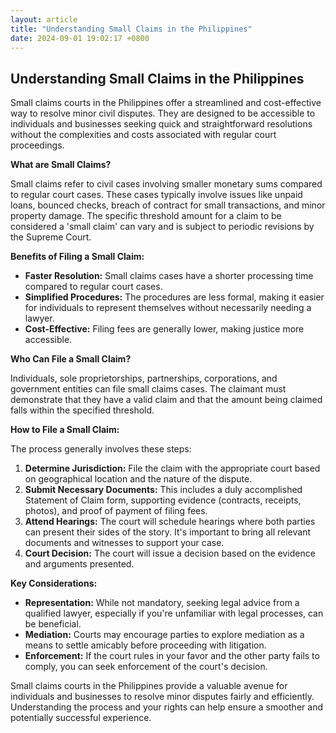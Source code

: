 ```yaml
---
layout: article
title: "Understanding Small Claims in the Philippines"
date: 2024-09-01 19:02:17 +0800
---
```


<h2>Understanding Small Claims in the Philippines</h2><p>Small claims courts in the Philippines offer a streamlined and cost-effective way to resolve minor civil disputes. They are designed to be accessible to individuals and businesses seeking quick and straightforward resolutions without the complexities and costs associated with regular court proceedings.</p><p><strong>What are Small Claims?</strong></p><p>Small claims refer to civil cases involving smaller monetary sums compared to regular court cases. These cases typically involve issues like unpaid loans, bounced checks, breach of contract for small transactions, and minor property damage. The specific threshold amount for a claim to be considered a 'small claim' can vary and is subject to periodic revisions by the Supreme Court.</p><p><strong>Benefits of Filing a Small Claim:</strong></p><ul><li><strong>Faster Resolution:</strong> Small claims cases have a shorter processing time compared to regular court cases. </li><li><strong>Simplified Procedures:</strong> The procedures are less formal, making it easier for individuals to represent themselves without necessarily needing a lawyer.</li><li><strong>Cost-Effective:</strong> Filing fees are generally lower, making justice more accessible.</li></ul><p><strong>Who Can File a Small Claim?</strong></p><p>Individuals, sole proprietorships, partnerships, corporations, and government entities can file small claims cases. The claimant must demonstrate that they have a valid claim and that the amount being claimed falls within the specified threshold.</p><p><strong>How to File a Small Claim:</strong></p><p>The process generally involves these steps:</p><ol><li><strong>Determine Jurisdiction:</strong> File the claim with the appropriate court based on geographical location and the nature of the dispute.</li><li><strong>Submit Necessary Documents:</strong> This includes a duly accomplished Statement of Claim form, supporting evidence (contracts, receipts, photos), and proof of payment of filing fees.</li><li><strong>Attend Hearings:</strong> The court will schedule hearings where both parties can present their sides of the story. It's important to bring all relevant documents and witnesses to support your case.</li><li><strong>Court Decision:</strong> The court will issue a decision based on the evidence and arguments presented.</li></ol><p><strong>Key Considerations:</strong></p><ul><li><strong>Representation:</strong> While not mandatory, seeking legal advice from a qualified lawyer, especially if you're unfamiliar with legal processes, can be beneficial.</li><li><strong>Mediation:</strong> Courts may encourage parties to explore mediation as a means to settle amicably before proceeding with litigation.</li><li><strong>Enforcement:</strong> If the court rules in your favor and the other party fails to comply, you can seek enforcement of the court's decision.</li></ul><p>Small claims courts in the Philippines provide a valuable avenue for individuals and businesses to resolve minor disputes fairly and efficiently. Understanding the process and your rights can help ensure a smoother and potentially successful experience.</p>